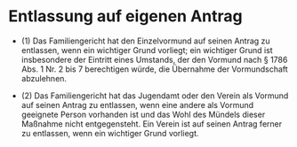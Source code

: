 # Entlassung auf eigenen Antrag

- (1) Das Familiengericht hat den Einzelvormund auf seinen Antrag zu entlassen, wenn ein wichtiger Grund vorliegt; ein wichtiger Grund ist insbesondere der Eintritt eines Umstands, der den Vormund nach § 1786 Abs. 1 Nr. 2 bis 7 berechtigen würde, die Übernahme der Vormundschaft abzulehnen.

- (2) Das Familiengericht hat das Jugendamt oder den Verein als Vormund auf seinen Antrag zu entlassen, wenn eine andere als Vormund geeignete Person vorhanden ist und das Wohl des Mündels dieser Maßnahme nicht entgegensteht. Ein Verein ist auf seinen Antrag ferner zu entlassen, wenn ein wichtiger Grund vorliegt.

